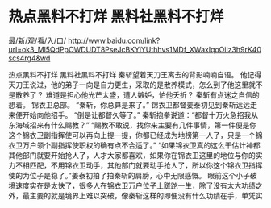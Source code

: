# 热点黑料不打烊 黑料社黑料不打烊

最/新/观/看/入/口/ http://www.baidu.com/link?url=ok3_Ml5QdPpOWDUDT8PseJcBKYiYUthhvs1MDf_XWaxIqoOiiz3h9rK40scs4rg4&wd

热点黑料不打烊 黑料社黑料不打烊
 秦斩望着天刀王离去的背影喃喃自语。
    他记得天刀王说过，他的弟子一向是自力更生，采取的是散养模式，怎么到了他这里就不是散养了？
    难道是担心他光芒太盛，遭人嫉妒，怕他夭折？
    秦斩有点迷之自信的想着。
    锦衣卫总部。
    “秦斩，你总算是来了。”
    锦衣卫都督姜泰初见到秦斩远远走来便开始向他招手。
    “倒是让都督久等了。”
    秦斩抱拳说道：“都督十万火急招我从东海域招来有什么赐教？”
    “赐教不敢说，找你来主要有几件事情，第一件便是你这个锦衣卫副指挥使可以再向上提一提，你都已经成为地榜第一人了，只是一个锦衣卫万户领个副指挥使职权的确有点不合适了。”
    “如果锦衣卫真的这么干估计神都其他部门就要开始抢人了，人才大家都喜欢，如果你在锦衣卫这里的地位与你的实力不相匹配，不用锦衣卫动手，其他部门就要动手抢人了，所以你这个锦衣卫指挥使的为位子是稳了。”姜泰初拍了拍秦斩的肩膀，心中无限感慨。
    眼前这个小子破境速度实在是太快了，很多人在锦衣卫万户位子上蹉跎一生，除了没有太大功绩之外，最主要的就是境界上难以突破，像秦斩这样的即便没有什么功绩在手，单凭实
